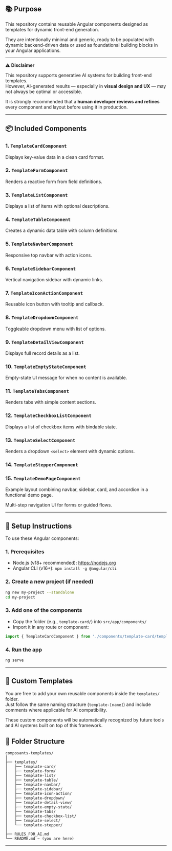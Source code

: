 
## 📚 Purpose

This repository contains reusable Angular components designed as templates for dynamic front-end generation.

They are intentionally minimal and generic, ready to be populated with dynamic backend-driven data or used as foundational building blocks in your Angular applications.

---

⚠️ **Disclaimer**

This repository supports generative AI systems for building front-end templates.  
However, AI-generated results — especially in **visual design and UX** — may not always be optimal or accessible.

It is strongly recommended that a **human developer reviews and refines** every component and layout before using it in production.

---

## 📦 Included Components

### 1. `TemplateCardComponent`
Displays key-value data in a clean card format.

### 2. `TemplateFormComponent`
Renders a reactive form from field definitions.

### 3. `TemplateListComponent`
Displays a list of items with optional descriptions.

### 4. `TemplateTableComponent`
Creates a dynamic data table with column definitions.

### 5. `TemplateNavbarComponent`
Responsive top navbar with action icons.

### 6. `TemplateSidebarComponent`
Vertical navigation sidebar with dynamic links.

### 7. `TemplateIconActionComponent`
Reusable icon button with tooltip and callback.

### 8. `TemplateDropdownComponent`
Toggleable dropdown menu with list of options.

### 9. `TemplateDetailViewComponent`
Displays full record details as a list.

### 10. `TemplateEmptyStateComponent`
Empty-state UI message for when no content is available.

### 11. `TemplateTabsComponent`
Renders tabs with simple content sections.

### 12. `TemplateCheckboxListComponent`
Displays a list of checkbox items with bindable state.

### 13. `TemplateSelectComponent`
Renders a dropdown `<select>` element with dynamic options.

### 14. `TemplateStepperComponent`

### 15. `TemplateDemoPageComponent`
Example layout combining navbar, sidebar, card, and accordion in a functional demo page.

Multi-step navigation UI for forms or guided flows.

---


## 🧰 Setup Instructions

To use these Angular components:

### 1. Prerequisites

- Node.js (v18+ recommended): https://nodejs.org
- Angular CLI (v16+): `npm install -g @angular/cli`

### 2. Create a new project (if needed)

```bash
ng new my-project --standalone
cd my-project
```

### 3. Add one of the components

- Copy the folder (e.g., `template-card/`) into `src/app/components/`
- Import it in any route or component:

```ts
import { TemplateCardComponent } from './components/template-card/template-card.component';
```

### 4. Run the app

```bash
ng serve
```



---

## 🧩 Custom Templates

You are free to add your own reusable components inside the `templates/` folder.  
Just follow the same naming structure (`template-[name]`) and include comments where applicable for AI compatibility.

These custom components will be automatically recognized by future tools and AI systems built on top of this framework.

## 📁 Folder Structure

```
composants-templates/
│
├── templates/
│   ├── template-card/
│   ├── template-form/
│   ├── template-list/
│   ├── template-table/
│   ├── template-navbar/
│   ├── template-sidebar/
│   ├── template-icon-action/
│   ├── template-dropdown/
│   ├── template-detail-view/
│   ├── template-empty-state/
│   ├── template-tabs/
│   ├── template-checkbox-list/
│   ├── template-select/
│   └── template-stepper/
│
├── RULES_FOR_AI.md
└── README.md ← (you are here)
```

---
